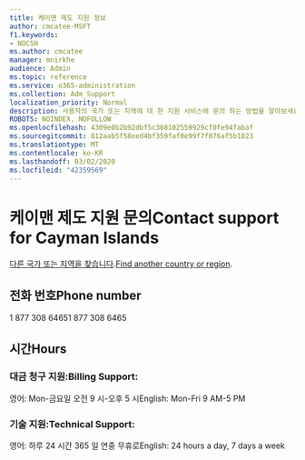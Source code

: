 ```yaml
---
title: 케이맨 제도 지원 정보
author: cmcatee-MSFT
f1.keywords:
- NOCSH
ms.author: cmcatee
manager: mnirkhe
audience: Admin
ms.topic: reference
ms.service: o365-administration
ms.collection: Adm_Support
localization_priority: Normal
description: 사용자의 국가 또는 지역에 대 한 지원 서비스에 문의 하는 방법을 알아보세요.
ROBOTS: NOINDEX, NOFOLLOW
ms.openlocfilehash: 4309e0b2b92dbf5c368102559929cf0fe94fabaf
ms.sourcegitcommit: 812aab5f58eed4bf359faf0e99f7f876af5b1023
ms.translationtype: MT
ms.contentlocale: ko-KR
ms.lasthandoff: 03/02/2020
ms.locfileid: "42359569"
---
```

# <a name="contact-support-for-cayman-islands"></a><span data-ttu-id="34611-103">케이맨 제도 지원 문의</span><span class="sxs-lookup"><span data-stu-id="34611-103">Contact support for Cayman Islands</span></span>

<span data-ttu-id="34611-104">[다른 국가 또는 지역을 찾습니다](../contact-support-for-business-products.md).</span><span class="sxs-lookup"><span data-stu-id="34611-104">[Find another country or region](../contact-support-for-business-products.md).</span></span>

## <a name="phone-number"></a><span data-ttu-id="34611-105">전화 번호</span><span class="sxs-lookup"><span data-stu-id="34611-105">Phone number</span></span>
<span data-ttu-id="34611-106">1 877 308 6465</span><span class="sxs-lookup"><span data-stu-id="34611-106">1 877 308 6465</span></span>

## <a name="hours"></a><span data-ttu-id="34611-107">시간</span><span class="sxs-lookup"><span data-stu-id="34611-107">Hours</span></span>
### <a name="billing-support"></a><span data-ttu-id="34611-108">대금 청구 지원:</span><span class="sxs-lookup"><span data-stu-id="34611-108">Billing Support:</span></span>

<span data-ttu-id="34611-109">영어: Mon-금요일 오전 9 시-오후 5 시</span><span class="sxs-lookup"><span data-stu-id="34611-109">English: Mon-Fri 9 AM-5 PM</span></span>

### <a name="technical-support"></a><span data-ttu-id="34611-110">기술 지원:</span><span class="sxs-lookup"><span data-stu-id="34611-110">Technical Support:</span></span>

<span data-ttu-id="34611-111">영어: 하루 24 시간 365 일 연중 무휴로</span><span class="sxs-lookup"><span data-stu-id="34611-111">English: 24 hours a day, 7 days a week</span></span>
